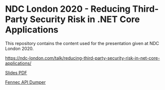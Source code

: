 # NDC London 2020 - Reducing Third-Party Security Risk in .NET Core Applications

This repository contains the content used for the presentation given at NDC London 2020. 

https://ndc-london.com/talk/reducing-third-party-security-risk-in-net-core-applications/

[Slides PDF](Slides/UpdateConferenceFinal.pdf)

[Fennec API Dumper](https://fennec.dev)
